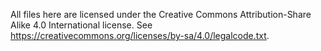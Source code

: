 All files here are licensed under the Creative Commons Attribution-Share Alike 4.0 International license.
See https://creativecommons.org/licenses/by-sa/4.0/legalcode.txt.
